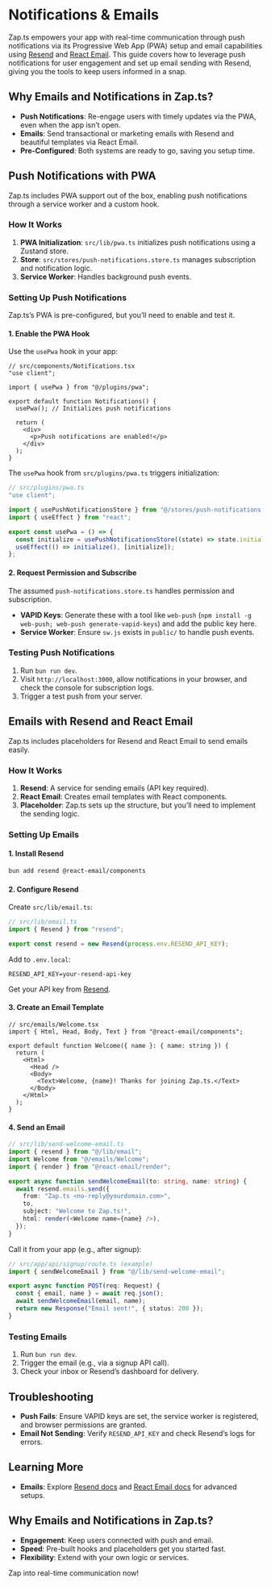 # Notifications & Emails

Zap.ts empowers your app with real-time communication through push notifications via its Progressive Web App (PWA) setup and email capabilities using [Resend](https://resend.com/) and [React Email](https://react.email/). This guide covers how to leverage push notifications for user engagement and set up email sending with Resend, giving you the tools to keep users informed in a snap.

## Why Emails and Notifications in Zap.ts?

- **Push Notifications**: Re-engage users with timely updates via the PWA, even when the app isn’t open.
- **Emails**: Send transactional or marketing emails with Resend and beautiful templates via React Email.
- **Pre-Configured**: Both systems are ready to go, saving you setup time.

## Push Notifications with PWA

Zap.ts includes PWA support out of the box, enabling push notifications through a service worker and a custom hook.

### How It Works

1. **PWA Initialization**: `src/lib/pwa.ts` initializes push notifications using a Zustand store.
2. **Store**: `src/stores/push-notifications.store.ts` manages subscription and notification logic.
3. **Service Worker**: Handles background push events.

### Setting Up Push Notifications

Zap.ts’s PWA is pre-configured, but you’ll need to enable and test it.

#### 1. Enable the PWA Hook

Use the `usePwa` hook in your app:

```tsx
// src/components/Notifications.tsx
"use client";

import { usePwa } from "@/plugins/pwa";

export default function Notifications() {
  usePwa(); // Initializes push notifications

  return (
    <div>
      <p>Push notifications are enabled!</p>
    </div>
  );
}
```

The `usePwa` hook from `src/plugins/pwa.ts` triggers initialization:

```ts
// src/plugins/pwa.ts
"use client";

import { usePushNotificationsStore } from "@/stores/push-notifications.store";
import { useEffect } from "react";

export const usePwa = () => {
  const initialize = usePushNotificationsStore((state) => state.initialize);
  useEffect(() => initialize(), [initialize]);
};
```

#### 2. Request Permission and Subscribe

The assumed `push-notifications.store.ts` handles permission and subscription.

- **VAPID Keys**: Generate these with a tool like `web-push` (`npm install -g web-push; web-push generate-vapid-keys`) and add the public key here.
- **Service Worker**: Ensure `sw.js` exists in `public/` to handle push events.

### Testing Push Notifications

1. Run `bun run dev`.
2. Visit `http://localhost:3000`, allow notifications in your browser, and check the console for subscription logs.
3. Trigger a test push from your server.

## Emails with Resend and React Email

Zap.ts includes placeholders for Resend and React Email to send emails easily.

### How It Works

1. **Resend**: A service for sending emails (API key required).
2. **React Email**: Creates email templates with React components.
3. **Placeholder**: Zap.ts sets up the structure, but you’ll need to implement the sending logic.

### Setting Up Emails

#### 1. Install Resend

```bash
bun add resend @react-email/components
```

#### 2. Configure Resend

Create `src/lib/email.ts`:

```ts
// src/lib/email.ts
import { Resend } from "resend";

export const resend = new Resend(process.env.RESEND_API_KEY);
```

Add to `.env.local`:

```
RESEND_API_KEY=your-resend-api-key
```

Get your API key from [Resend](https://resend.com/).

#### 3. Create an Email Template

```tsx
// src/emails/Welcome.tsx
import { Html, Head, Body, Text } from "@react-email/components";

export default function Welcome({ name }: { name: string }) {
  return (
    <Html>
      <Head />
      <Body>
        <Text>Welcome, {name}! Thanks for joining Zap.ts.</Text>
      </Body>
    </Html>
  );
}
```

#### 4. Send an Email

```ts
// src/lib/send-welcome-email.ts
import { resend } from "@/lib/email";
import Welcome from "@/emails/Welcome";
import { render } from "@react-email/render";

export async function sendWelcomeEmail(to: string, name: string) {
  await resend.emails.send({
    from: "Zap.ts <no-reply@yourdomain.com>",
    to,
    subject: "Welcome to Zap.ts!",
    html: render(<Welcome name={name} />),
  });
}
```

Call it from your app (e.g., after signup):

```ts
// src/app/api/signup/route.ts (example)
import { sendWelcomeEmail } from "@/lib/send-welcome-email";

export async function POST(req: Request) {
  const { email, name } = await req.json();
  await sendWelcomeEmail(email, name);
  return new Response("Email sent!", { status: 200 });
}
```

### Testing Emails

1. Run `bun run dev`.
2. Trigger the email (e.g., via a signup API call).
3. Check your inbox or Resend’s dashboard for delivery.

## Troubleshooting

- **Push Fails**: Ensure VAPID keys are set, the service worker is registered, and browser permissions are granted.
- **Email Not Sending**: Verify `RESEND_API_KEY` and check Resend’s logs for errors.

## Learning More

- **Emails**: Explore [Resend docs](https://resend.com/docs) and [React Email docs](https://react.email/docs) for advanced setups.

## Why Emails and Notifications in Zap.ts?

- **Engagement**: Keep users connected with push and email.
- **Speed**: Pre-built hooks and placeholders get you started fast.
- **Flexibility**: Extend with your own logic or services.

Zap into real-time communication now!
